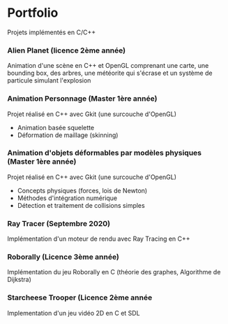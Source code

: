 # Portfolio
Projets implémentés en C/C++

### Alien Planet (licence 2ème année)
Animation d'une scène en C++ et OpenGL comprenant une carte, une bounding box, des arbres, une météorite qui s'écrase et un système de particule simulant l'explosion

### Animation Personnage (Master 1ère année)
Projet réalisé en C++ avec Gkit (une surcouche d'OpenGL)  
* Animation basée squelette  
* Déformation de maillage (skinning)  

### Animation d'objets déformables par modèles physiques (Master 1ère année)
Projet réalisé en C++ avec Gkit (une surcouche d'OpenGL)  
* Concepts physiques (forces, lois de Newton)  
* Méthodes d'intégration numérique  
* Détection et traitement de collisions simples  

### Ray Tracer (Septembre 2020)
Implémentation d'un moteur de rendu avec Ray Tracing en C++

### Roborally (Licence 3ème année)
Implémentation du jeu Roborally en C (théorie des graphes, Algorithme de Dijkstra)

### Starcheese Trooper (Licence 2ème année
Implementation d'un jeu vidéo 2D en C et SDL

